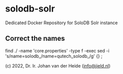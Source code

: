 # solodb-solr

Dedicated Docker Repository for SoloDB Solr instance

## Correct the names
find ./ -name 'core.properties' -type f -exec sed -i 's/name=solodb_/name=qutech_solodb_/g' {} \;

(c) 2022, Dr. Ir. Johan van der Heide (info@jield.nl)